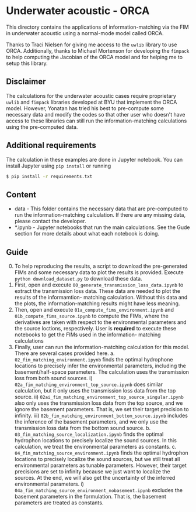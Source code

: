 # Underwater acoustic - ORCA

This directory contains the applications of information-matching via the FIM in underwater
acoustic using a normal-mode model called ORCA.

Thanks to Traci Nielsen for giving me access to the `uwlib` library to use ORCA.
Additionally, thanks to Michael Mortenson for developing the `fimpack` to help computing
the Jacobian of the ORCA model and for helping me to setup this library.


## Disclaimer

The calculations for the underwater acoustic cases require proprietary `uwlib` and
`fimpack` libraries developed at BYU that implement the ORCA model. However, Yonatan has
tried his best to pre-compute some necessary data and modify the codes so that other user
who doesn't have access to these libraries can still run the information-matching
calculations using the pre-computed data.


## Additional requirements

The calculation in these examples are done in Jupyter notebook. You can install Jupyter
using `pip install` or running

``` bash
$ pip install -r requirements.txt
```


## Content

* data - This folder contains the necessary data that are pre-computed to run the
  information-matching calculation. If there are any missing data, please contact the
  developer.
* *.ipynb - Jupyter notebooks that run the main calculations. See the Gude section for
  more details about what each notebook is doing.


## Guide

0. To help reproducing the results, a script to download the pre-generated FIMs and some
   necessary data to plot the results is provided. Execute `python download_dataset.py`
   to download these data.
1. First, open and execute `00_generate_transmission_loss_data.ipynb` to extract the
   transmission loss data. These data are needed to plot the results of the informamtion-
   matching calculation. Without this data and the plots, the information-matching results
   might have less meaning.
2. Then, open and execute `01a_compute_fims_environment.ipynb` and `01b_compute_fims_source.ipynb`
   to compute the FIMs, where the derivatives are taken with respect to the environmental
   parameters and the source loctions, respectively.
   User is **required** to execute these notebooks to get the FIMs used in the information-
   matching calculations
3. Finally, user can run the information-matching calculation for this model. There are
   several cases provided here.
   a. `02_fim_matching_environment.ipynb` finds the optimal hydrophone locations to
      precisely infer the environmental parameters, including the basement/half-space
	  parameters. The calculation uses the transmission loss from both sound sources.
	  i) `02a_fim_matching_environment_top_source.ipynb` does similar calculation, but
		 it only uses the transmission loss data from the top source.
	  ii) `02ai_fim_matching_environment_top_source_singular.ipynb` also only uses the
		  transmission loss data from the top source, and we ignore the basement
		  parameters. That is, we set their target precision to infinity.
	  iii) `02b_fim_matching_environment_bottom_source.ipynb` includes the inference of
		   the basement parameters, and we only use the transmission loss data from the
		   bottom sound source.
   b. `03_fim_matching_source_localization.ipynb` finds the optimal hydrophon locations to
      precisely localize the sound sources. In this calculation, we treat the
	  environmental parameters as constants.
   c. `04_fim_matching_source_environment.ipynb` finds the optimal hydrophon locations to
      precisely localize the sound sources, but we still treat all environmental
	  parameters as tunable parameters. However, their target precisions are set to
	  infinity because we just want to localize the sources. At the end, we will also get
	  the uncertainty of the inferred environmental parameters.
	  i) `04a_fim_matching_source_environment_nobasement.ipynb` excludes the basement
		 parameters in the formulation. That is, the basement parameters are treated as
		 constants.
